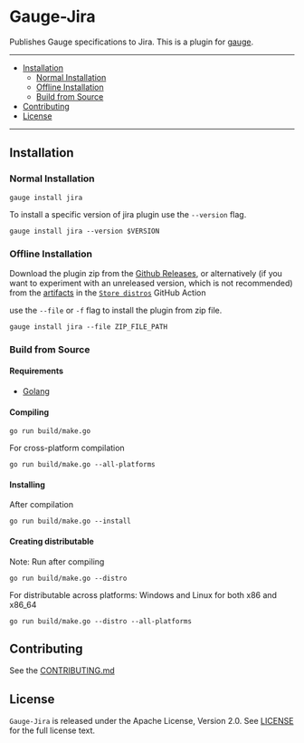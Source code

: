 Gauge-Jira
==========

Publishes Gauge specifications to Jira. This is a plugin for [gauge](https://gauge.org/).
___

* [Installation](#installation)
  * [Normal Installation](#normal-installation)
  * [Offline Installation](#offline-installation)
  * [Build from Source](#build-from-source)
* [Contributing](#contributing)
* [License](#license)

___

Installation
------------

### Normal Installation

```
gauge install jira
```
To install a specific version of jira plugin use the ``--version`` flag.

```
gauge install jira --version $VERSION
```

### Offline Installation

Download the plugin zip from the [Github Releases](https://github.com/agilepathway/gauge-jira/releases),
or alternatively (if you want to experiment with an unreleased version, which is not recommended) from the
[artifacts](https://docs.github.com/actions/managing-workflow-runs/downloading-workflow-artifacts) in the
[`Store distros`](../../actions?query=workflow%3A%22Store+distros%22) GitHub Action

use the ``--file`` or ``-f`` flag to install the plugin from  zip file.

```
gauge install jira --file ZIP_FILE_PATH
```

### Build from Source

#### Requirements
* [Golang](http://golang.org/)

#### Compiling

```
go run build/make.go
```

For cross-platform compilation

```
go run build/make.go --all-platforms
```

#### Installing
After compilation

```
go run build/make.go --install
```

#### Creating distributable

Note: Run after compiling

```
go run build/make.go --distro
```

For distributable across platforms: Windows and Linux for both x86 and x86_64

```
go run build/make.go --distro --all-platforms
```

Contributing
------------

See the [CONTRIBUTING.md](./CONTRIBUTING.md)

License
-------

`Gauge-Jira` is released under the Apache License, Version 2.0. See [LICENSE](LICENSE) for the full license text.
